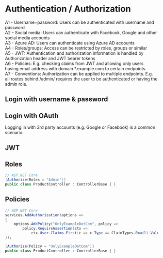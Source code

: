 # Authentication / Authorization
A1 - Username+password: Users can be authenticated with username and password  
A2 - Social media: Users can authenticate with Facebook, Google and other social media accounts  
A3 - Azure AD: Users can authenticate using Azure AD accounts  
A4 - Roles/groups: Access can be restricted by roles, groups or similar  
A5 - JWT: Authentication and authorization information is handled by Authorization header and JWT bearer tokens  
A6 - Policies: E.g. checking claims from JWT and allowing only users having email address with domain *.example.com to certain endpoints.  
A7 - Conventions: Authorization can be applied to multiple endpoints. E.g. all routes behind /admin/ requires the user to be authenticated or having the admin role.

## Login with username & password

## Login with OAuth
Logging in with 3rd party accounts (e.g. Google or Facebook) is a common scenario.

## JWT

## Roles
``` csharp
// ASP.NET Core
[Authorize(Roles = "Admin")]
public class ProductController : ControllerBase { }
```

## Policies

``` csharp
// ASP.NET Core
services.AddAuthorization(options =>
{
    options.AddPolicy("OnlyExampleDotCom", policy =>
        policy.RequireAssertion(ctx =>
            ctx.User.Claims.First(c => c.Type == ClaimTypes.Email).Value.EndsWith("@example.com")));
});

[Authorize(Policy = "OnlyExampleDotCom")]
public class ProductController : ControllerBase { }
```

